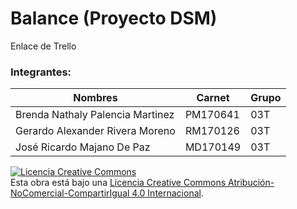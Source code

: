 # Balance (Proyecto DSM)

Enlace de Trello

### Integrantes:

| Nombres                          | Carnet   | Grupo |
| -------------------------------- | -------- | ----- |
| Brenda Nathaly Palencia Martinez | PM170641 | 03T   | 
| Gerardo Alexander Rivera Moreno  | RM170126 | 03T   |
| José Ricardo Majano De Paz       | MD170149 | 03T   |

<a rel="license" href="http://creativecommons.org/licenses/by-nc-sa/4.0/"><img alt="Licencia Creative Commons" style="border-width:0" src="https://i.creativecommons.org/l/by-nc-sa/4.0/88x31.png" /></a><br />Esta obra está bajo una <a rel="license" href="http://creativecommons.org/licenses/by-nc-sa/4.0/">Licencia Creative Commons Atribución-NoComercial-CompartirIgual 4.0 Internacional</a>.
